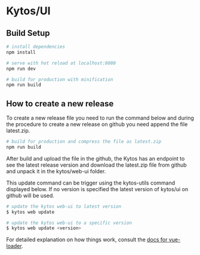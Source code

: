 # Kytos/UI

## Build Setup

``` bash
# install dependencies
npm install

# serve with hot reload at localhost:8080
npm run dev

# build for production with minification
npm run build
```

## How to create a new release

To create a new release file you need to run the command below and during the
procedure to create a new release on github you need append the file
latest.zip.

``` bash
# build for production and compress the file as latest.zip
npm run build
```

After build and upload the file in the github, the Kytos has an endpoint to see
the latest release version and download the latest.zip file from github and
unpack it in the kytos/web-ui folder.

This update command can be trigger using the kytos-utils command displayed
below. If no version is specified the latest version of kytos/ui on github will
be used.

``` bash
# update the kytos web-ui to latest version
$ kytos web update

# update the kytos web-ui to a specific version
$ kytos web update <version>
```

For detailed explanation on how things work, consult the [docs for vue-loader](http://vuejs.github.io/vue-loader).
